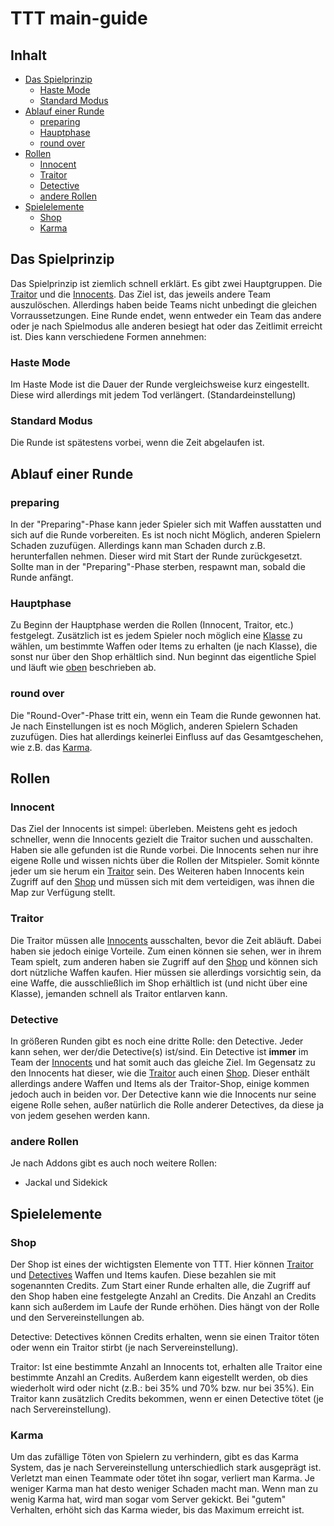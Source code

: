# TTT main-guide

## Inhalt

- [Das Spielprinzip](#Das-Spielprinzip)
    - [Haste Mode](#Haste-Mode)
    - [Standard Modus](#Standard-Modus)
- [Ablauf einer Runde](#Ablauf-einer-Runde)
    - [preparing](#preparing)
    - [Hauptphase](#Hauptphase)
    - [round over](#round-over)
- [Rollen](#Rollen)
    - [Innocent](#Innocent)
    - [Traitor](#Traitor)
    - [Detective](#Detective)
    - [andere Rollen](#andere-Rollen)
- [Spielelemente](#Spielelemente)
    - [Shop](#Shop)
    - [Karma](#Karma)

## Das Spielprinzip

Das Spielprinzip ist ziemlich schnell erklärt. Es gibt zwei Hauptgruppen. Die [Traitor]() und die [Innocents](). Das Ziel ist, das jeweils andere Team auszulöschen. Allerdings haben beide Teams nicht unbedingt die gleichen Vorraussetzungen.
Eine Runde endet, wenn entweder ein Team das andere oder je nach Spielmodus alle anderen besiegt hat oder das Zeitlimit erreicht ist. Dies kann verschiedene Formen annehmen:

### Haste Mode

Im Haste Mode ist die Dauer der Runde vergleichsweise kurz eingestellt. Diese wird allerdings mit jedem Tod verlängert. (Standardeinstellung)

### Standard Modus

Die Runde ist spätestens vorbei, wenn die Zeit abgelaufen ist.

## Ablauf einer Runde

### preparing

In der "Preparing"-Phase kann jeder Spieler sich mit Waffen ausstatten und sich auf die Runde vorbereiten. Es ist noch nicht Möglich, anderen Spielern Schaden zuzufügen. Allerdings kann man Schaden durch z.B. herunterfallen nehmen. Dieser wird mit Start der Runde zurückgesetzt. Sollte man in der "Preparing"-Phase sterben, respawnt man, sobald die Runde anfängt.

### Hauptphase

Zu Beginn der Hauptphase werden die Rollen (Innocent, Traitor, etc.) festgelegt. Zusätzlich ist es jedem Spieler noch möglich eine [Klasse]() zu wählen, um bestimmte Waffen oder Items zu erhalten (je nach Klasse), die sonst nur über den Shop erhältlich sind.
Nun beginnt das eigentliche Spiel und läuft wie [oben](#Das-Spielprinzip) beschrieben ab.

### round over

Die "Round-Over"-Phase tritt ein, wenn ein Team die Runde gewonnen hat. Je nach Einstellungen ist es noch Möglich, anderen Spielern Schaden zuzufügen. Dies hat allerdings keinerlei Einfluss auf das Gesamtgeschehen, wie z.B. das [Karma](#Karma).

## Rollen

### Innocent

Das Ziel der Innocents ist simpel: überleben. Meistens geht es jedoch schneller, wenn die Innocents gezielt die Traitor suchen und ausschalten. Haben sie alle gefunden ist die Runde vorbei.
Die Innocents sehen nur ihre eigene Rolle  und wissen nichts über die Rollen der Mitspieler. Somit könnte jeder um sie herum ein [Traitor](#Traitor) sein.
Des Weiteren haben Innocents kein Zugriff auf den [Shop](#Shop) und müssen sich mit dem verteidigen, was ihnen die Map zur Verfügung stellt.

### Traitor

Die Traitor müssen alle [Innocents](#Innocent) ausschalten, bevor die Zeit abläuft. Dabei haben sie jedoch einige Vorteile. Zum einen können sie sehen, wer in ihrem Team spielt, zum anderen haben sie Zugriff auf den [Shop](#Shop) und können sich dort nützliche Waffen kaufen. Hier müssen sie allerdings vorsichtig sein, da eine Waffe, die ausschließlich im Shop erhältlich ist (und nicht über eine Klasse), jemanden schnell als Traitor entlarven kann.

### Detective

In größeren Runden gibt es noch eine dritte Rolle: den Detective.
Jeder kann sehen, wer der/die Detective(s) ist/sind. Ein Detective ist **immer** im Team der [Innocents](#Innocent) und hat somit auch das gleiche Ziel.
Im Gegensatz zu den Innocents hat dieser, wie die [Traitor](#Traitor) auch einen [Shop](#Shop). Dieser enthält allerdings andere Waffen und Items als der Traitor-Shop, einige kommen jedoch auch in beiden vor.
Der Detective kann wie die Innocents nur seine eigene Rolle sehen, außer natürlich die Rolle anderer Detectives, da diese ja von jedem gesehen werden kann.

### andere Rollen

Je nach Addons gibt es auch noch weitere Rollen:
* Jackal und Sidekick

## Spielelemente

### Shop

Der Shop ist eines der wichtigsten Elemente von TTT. Hier können [Traitor](#Traitor) und [Detectives](#Detectives) Waffen und Items kaufen. Diese bezahlen sie mit sogenannten Credits. Zum Start einer Runde erhalten alle, die Zugriff auf den Shop haben eine festgelegte Anzahl an Credits.
Die Anzahl an Credits kann sich außerdem im Laufe der Runde erhöhen. Dies hängt von der Rolle und den Servereinstellungen ab.

Detective:
Detectives können Credits erhalten, wenn sie einen Traitor töten oder wenn ein Traitor stirbt (je nach Servereinstellung).

Traitor:
Ist eine bestimmte Anzahl an Innocents tot, erhalten alle Traitor eine bestimmte Anzahl an Credits. Außerdem kann eigestellt werden, ob dies wiederholt wird oder nicht (z.B.: bei 35% und 70% bzw. nur bei 35%).
Ein Traitor kann zusätzlich Credits bekommen, wenn er einen Detective tötet (je nach Servereinstellung).

### Karma

Um das zufällige Töten von Spielern zu verhindern, gibt es das Karma System, das je nach Servereinstellung unterschiedlich stark ausgeprägt ist. Verletzt man einen Teammate oder tötet ihn sogar, verliert man Karma. Je weniger Karma man hat desto weniger Schaden macht man. Wenn man zu wenig Karma hat, wird man sogar vom Server gekickt. Bei "gutem" Verhalten, erhöht sich das Karma wieder, bis das Maximum erreicht ist.
